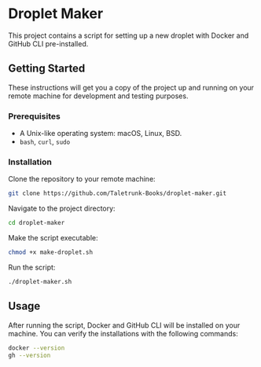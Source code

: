 # Droplet Maker

This project contains a script for setting up a new droplet with Docker and GitHub CLI pre-installed.

## Getting Started

These instructions will get you a copy of the project up and running on your remote machine for development and testing purposes.

### Prerequisites

- A Unix-like operating system: macOS, Linux, BSD.
- `bash`, `curl`, `sudo`

### Installation

Clone the repository to your remote machine:

```sh
git clone https://github.com/Taletrunk-Books/droplet-maker.git
```

Navigate to the project directory:

```sh
cd droplet-maker
```

Make the script executable:

```sh
chmod +x make-droplet.sh
```

Run the script:

```sh
./droplet-maker.sh
```

## Usage

After running the script, Docker and GitHub CLI will be installed on your machine. You can verify the installations with the following commands:

```sh
docker --version
gh --version
```
